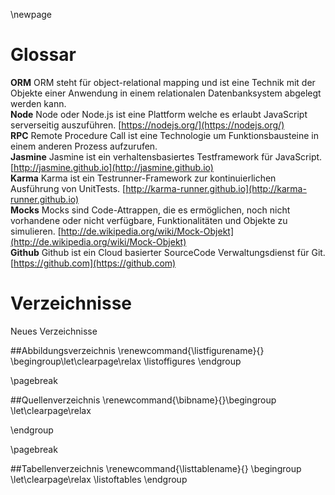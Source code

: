 \newpage

Glossar
================

__ORM__
ORM steht für object-relational mapping und ist eine Technik mit der Objekte einer Anwendung in einem relationalen Datenbanksystem abgelegt werden kann.
\
__Node__
Node oder Node.js ist eine Plattform welche es erlaubt JavaScript serverseitig auszuführen.
[https://nodejs.org/](https://nodejs.org/)
\
__RPC__
Remote Procedure Call ist eine Technologie um Funktionsbausteine in einem anderen Prozess aufzurufen.
\
__Jasmine__
Jasmine ist ein verhaltensbasiertes Testframework für JavaScript.
[http://jasmine.github.io](http://jasmine.github.io)
\
__Karma__
Karma ist ein Testrunner-Framework zur kontinuierlichen Ausführung von UnitTests.
[http://karma-runner.github.io](http://karma-runner.github.io)
\
__Mocks__
Mocks sind Code-Attrappen, die es ermöglichen, noch nicht vorhandene oder nicht verfügbare, Funktionalitäten und Objekte zu simulieren.
[http://de.wikipedia.org/wiki/Mock-Objekt](http://de.wikipedia.org/wiki/Mock-Objekt)
\
__Github__
Github ist ein Cloud basierter SourceCode Verwaltungsdienst für Git.
[https://github.com](https://github.com)


# Verzeichnisse
Neues Verzeichnisse


##Abbildungsverzeichnis
\renewcommand{\listfigurename}{} \begingroup\let\clearpage\relax
\listoffigures
\endgroup

\pagebreak

##Quellenverzeichnis
\renewcommand{\bibname}{}\begingroup \let\clearpage\relax

\endgroup

\pagebreak

##Tabellenverzeichnis
\renewcommand{\listtablename}{} \begingroup \let\clearpage\relax
\listoftables
\endgroup

